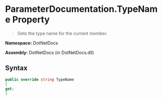 # ParameterDocumentation.TypeName Property
> Gets the type name for the current member.

**Namespace:** DotNetDocs

**Assembly:** DotNetDocs (in DotNetDocs.dll)
## Syntax
```csharp
public override string TypeName
{
get;
}
```
